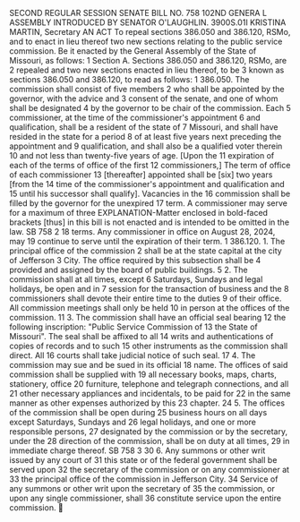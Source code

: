 SECOND REGULAR SESSION
SENATE BILL NO. 758
102ND GENERA L ASSEMBLY
INTRODUCED BY SENATOR O'LAUGHLIN.
3900S.01I KRISTINA MARTIN, Secretary
AN ACT
To repeal sections 386.050 and 386.120, RSMo, and to enact in lieu thereof two new sections
relating to the public service commission.
Be it enacted by the General Assembly of the State of Missouri, as follows:
1 Section A. Sections 386.050 and 386.120, RSMo, are
2 repealed and two new sections enacted in lieu thereof, to be
3 known as sections 386.050 and 386.120, to read as follows:
1 386.050. The commission shall consist of five members
2 who shall be appointed by the governor, with the advice and
3 consent of the senate, and one of whom shall be designated
4 by the governor to be chair of the commission. Each
5 commissioner, at the time of the commissioner's appointment
6 and qualification, shall be a resident of the state of
7 Missouri, and shall have resided in the state for a period
8 of at least five years next preceding the appointment and
9 qualification, and shall also be a qualified voter therein
10 and not less than twenty-five years of age. [Upon the
11 expiration of each of the terms of office of the first
12 commissioners,] The term of office of each commissioner
13 [thereafter] appointed shall be [six] two years [from the
14 time of the commissioner's appointment and qualification and
15 until his successor shall qualify]. Vacancies in the
16 commission shall be filled by the governor for the unexpired
17 term. A commissioner may serve for a maximum of three
EXPLANATION-Matter enclosed in bold-faced brackets [thus] in this bill is not enacted
and is intended to be omitted in the law.
SB 758 2
18 terms. Any commissioner in office on August 28, 2024, may
19 continue to serve until the expiration of their term.
1 386.120. 1. The principal office of the commission
2 shall be at the state capital at the city of Jefferson
3 City. The office required by this subsection shall be
4 provided and assigned by the board of public buildings.
5 2. The commission shall at all times, except
6 Saturdays, Sundays and legal holidays, be open and in
7 session for the transaction of business and the
8 commissioners shall devote their entire time to the duties
9 of their office. All commission meetings shall only be held
10 in person at the offices of the commission.
11 3. The commission shall have an official seal bearing
12 the following inscription: "Public Service Commission of
13 the State of Missouri". The seal shall be affixed to all
14 writs and authentications of copies of records and to such
15 other instruments as the commission shall direct. All
16 courts shall take judicial notice of such seal.
17 4. The commission may sue and be sued in its official
18 name. The offices of said commission shall be supplied with
19 all necessary books, maps, charts, stationery, office
20 furniture, telephone and telegraph connections, and all
21 other necessary appliances and incidentals, to be paid for
22 in the same manner as other expenses authorized by this
23 chapter.
24 5. The offices of the commission shall be open during
25 business hours on all days except Saturdays, Sundays and
26 legal holidays, and one or more responsible persons,
27 designated by the commission or by the secretary, under the
28 direction of the commission, shall be on duty at all times,
29 in immediate charge thereof.
SB 758 3
30 6. Any summons or other writ issued by any court of
31 this state or of the federal government shall be served upon
32 the secretary of the commission or on any commissioner at
33 the principal office of the commission in Jefferson City.
34 Service of any summons or other writ upon the secretary of
35 the commission, or upon any single commissioner, shall
36 constitute service upon the entire commission.

